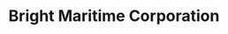 ---
title: "Bright Maritime Corporation"
url: /manila/bright-maritime-corporation/
shop: travel agency
---